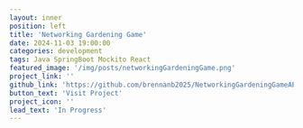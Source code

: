 ```yaml
---
layout: inner
position: left
title: 'Networking Gardening Game'
date: 2024-11-03 19:00:00
categories: development
tags: Java SpringBoot Mockito React
featured_image: '/img/posts/networkingGardeningGame.png'
project_link: ''
github_link: 'https://github.com/brennanb2025/NetworkingGardeningGameAPI'
button_text: 'Visit Project'
project_icon: ''
lead_text: 'In Progress'
---
```

